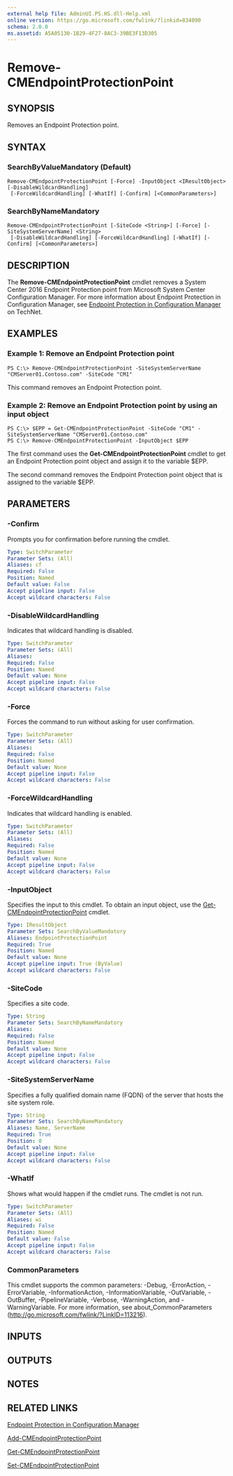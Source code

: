 ```yaml
---
external help file: AdminUI.PS.HS.dll-Help.xml
online version: https://go.microsoft.com/fwlink/?linkid=834090
schema: 2.0.0
ms.assetid: A5A05130-1B29-4F27-8AC3-39BE3F13D305
---
```


# Remove-CMEndpointProtectionPoint

## SYNOPSIS
Removes an Endpoint Protection point.

## SYNTAX

### SearchByValueMandatory (Default)
```
Remove-CMEndpointProtectionPoint [-Force] -InputObject <IResultObject> [-DisableWildcardHandling]
 [-ForceWildcardHandling] [-WhatIf] [-Confirm] [<CommonParameters>]
```

### SearchByNameMandatory
```
Remove-CMEndpointProtectionPoint [-SiteCode <String>] [-Force] [-SiteSystemServerName] <String>
 [-DisableWildcardHandling] [-ForceWildcardHandling] [-WhatIf] [-Confirm] [<CommonParameters>]
```

## DESCRIPTION
The **Remove-CMEndpointProtectionPoint** cmdlet removes a System Center 2016 Endpoint Protection point from Microsoft System Center Configuration Manager.
For more information about Endpoint Protection in Configuration Manager, see [Endpoint Protection in Configuration Manager](http://go.microsoft.com/fwlink/?LinkId=268427) on TechNet.

## EXAMPLES

### Example 1: Remove an Endpoint Protection point
```
PS C:\> Remove-CMEndpointProtectionPoint -SiteSystemServerName "CMServer01.Contoso.com" -SiteCode "CM1"
```

This command removes an Endpoint Protection point.

### Example 2: Remove an Endpoint Protection point by using an input object
```
PS C:\> $EPP = Get-CMEndpointProtectionPoint -SiteCode "CM1" -SiteSystemServerName "CMServer01.Contoso.com" 
PS C:\> Remove-CMEndpointProtectionPoint -InputObject $EPP
```

The first command uses the **Get-CMEndpointProtectionPoint** cmdlet to get an Endpoint Protection point object and assign it to the variable $EPP.

The second command removes the Endpoint Protection point object that is assigned to the variable $EPP.

## PARAMETERS

### -Confirm
Prompts you for confirmation before running the cmdlet.

```yaml
Type: SwitchParameter
Parameter Sets: (All)
Aliases: cf
Required: False
Position: Named
Default value: False
Accept pipeline input: False
Accept wildcard characters: False
```

### -DisableWildcardHandling
Indicates that wildcard handling is disabled.

```yaml
Type: SwitchParameter
Parameter Sets: (All)
Aliases: 
Required: False
Position: Named
Default value: None
Accept pipeline input: False
Accept wildcard characters: False
```

### -Force
Forces the command to run without asking for user confirmation.

```yaml
Type: SwitchParameter
Parameter Sets: (All)
Aliases: 
Required: False
Position: Named
Default value: None
Accept pipeline input: False
Accept wildcard characters: False
```

### -ForceWildcardHandling
Indicates that wildcard handling is enabled.

```yaml
Type: SwitchParameter
Parameter Sets: (All)
Aliases: 
Required: False
Position: Named
Default value: None
Accept pipeline input: False
Accept wildcard characters: False
```

### -InputObject
Specifies the input to this cmdlet.
To obtain an input object, use the [Get-CMEndpointProtectionPoint](./Get-CMEndpointProtectionPoint.md) cmdlet.

```yaml
Type: IResultObject
Parameter Sets: SearchByValueMandatory
Aliases: EndpointProtectionPoint
Required: True
Position: Named
Default value: None
Accept pipeline input: True (ByValue)
Accept wildcard characters: False
```

### -SiteCode
Specifies a site code.

```yaml
Type: String
Parameter Sets: SearchByNameMandatory
Aliases: 
Required: False
Position: Named
Default value: None
Accept pipeline input: False
Accept wildcard characters: False
```

### -SiteSystemServerName
Specifies a fully qualified domain name (FQDN) of the server that hosts the site system role.

```yaml
Type: String
Parameter Sets: SearchByNameMandatory
Aliases: Name, ServerName
Required: True
Position: 0
Default value: None
Accept pipeline input: False
Accept wildcard characters: False
```

### -WhatIf
Shows what would happen if the cmdlet runs.
The cmdlet is not run.

```yaml
Type: SwitchParameter
Parameter Sets: (All)
Aliases: wi
Required: False
Position: Named
Default value: False
Accept pipeline input: False
Accept wildcard characters: False
```

### CommonParameters
This cmdlet supports the common parameters: -Debug, -ErrorAction, -ErrorVariable, -InformationAction, -InformationVariable, -OutVariable, -OutBuffer, -PipelineVariable, -Verbose, -WarningAction, and -WarningVariable. For more information, see about_CommonParameters (http://go.microsoft.com/fwlink/?LinkID=113216).

## INPUTS

## OUTPUTS

## NOTES

## RELATED LINKS

[Endpoint Protection in Configuration Manager](http://go.microsoft.com/fwlink/?LinkId=268427)

[Add-CMEndpointProtectionPoint](./Add-CMEndpointProtectionPoint.md)

[Get-CMEndpointProtectionPoint](./Get-CMEndpointProtectionPoint.md)

[Set-CMEndpointProtectionPoint](./Set-CMEndpointProtectionPoint.md)

